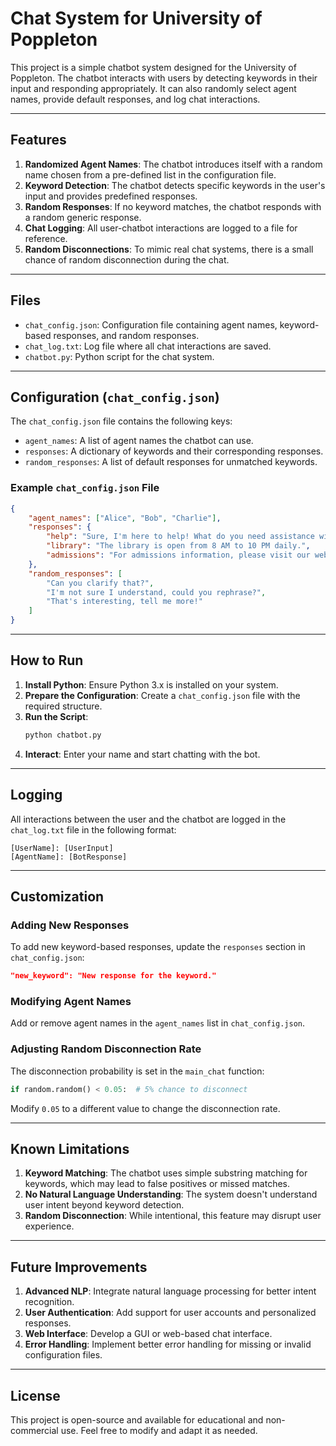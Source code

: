 # Chat System for University of Poppleton

This project is a simple chatbot system designed for the University of Poppleton. The chatbot interacts with users by detecting keywords in their input and responding appropriately. It can also randomly select agent names, provide default responses, and log chat interactions.

---

## Features

1. **Randomized Agent Names**: The chatbot introduces itself with a random name chosen from a pre-defined list in the configuration file.
2. **Keyword Detection**: The chatbot detects specific keywords in the user's input and provides predefined responses.
3. **Random Responses**: If no keyword matches, the chatbot responds with a random generic response.
4. **Chat Logging**: All user-chatbot interactions are logged to a file for reference.
5. **Random Disconnections**: To mimic real chat systems, there is a small chance of random disconnection during the chat.

---

## Files

- `chat_config.json`: Configuration file containing agent names, keyword-based responses, and random responses.
- `chat_log.txt`: Log file where all chat interactions are saved.
- `chatbot.py`: Python script for the chat system.

---

## Configuration (`chat_config.json`)
The `chat_config.json` file contains the following keys:

- `agent_names`: A list of agent names the chatbot can use.
- `responses`: A dictionary of keywords and their corresponding responses.
- `random_responses`: A list of default responses for unmatched keywords.

### Example `chat_config.json` File
```json
{
    "agent_names": ["Alice", "Bob", "Charlie"],
    "responses": {
        "help": "Sure, I'm here to help! What do you need assistance with?",
        "library": "The library is open from 8 AM to 10 PM daily.",
        "admissions": "For admissions information, please visit our website."
    },
    "random_responses": [
        "Can you clarify that?",
        "I'm not sure I understand, could you rephrase?",
        "That's interesting, tell me more!"
    ]
}
```

---

## How to Run

1. **Install Python**: Ensure Python 3.x is installed on your system.
2. **Prepare the Configuration**: Create a `chat_config.json` file with the required structure.
3. **Run the Script**:
    ```bash
    python chatbot.py
    ```
4. **Interact**: Enter your name and start chatting with the bot.

---

## Logging
All interactions between the user and the chatbot are logged in the `chat_log.txt` file in the following format:

```
[UserName]: [UserInput]
[AgentName]: [BotResponse]
```

---

## Customization

### Adding New Responses
To add new keyword-based responses, update the `responses` section in `chat_config.json`:
```json
"new_keyword": "New response for the keyword."
```

### Modifying Agent Names
Add or remove agent names in the `agent_names` list in `chat_config.json`.

### Adjusting Random Disconnection Rate
The disconnection probability is set in the `main_chat` function:
```python
if random.random() < 0.05:  # 5% chance to disconnect
```
Modify `0.05` to a different value to change the disconnection rate.

---

## Known Limitations

1. **Keyword Matching**: The chatbot uses simple substring matching for keywords, which may lead to false positives or missed matches.
2. **No Natural Language Understanding**: The system doesn't understand user intent beyond keyword detection.
3. **Random Disconnection**: While intentional, this feature may disrupt user experience.

---

## Future Improvements

1. **Advanced NLP**: Integrate natural language processing for better intent recognition.
2. **User Authentication**: Add support for user accounts and personalized responses.
3. **Web Interface**: Develop a GUI or web-based chat interface.
4. **Error Handling**: Implement better error handling for missing or invalid configuration files.

---

## License
This project is open-source and available for educational and non-commercial use. Feel free to modify and adapt it as needed.

